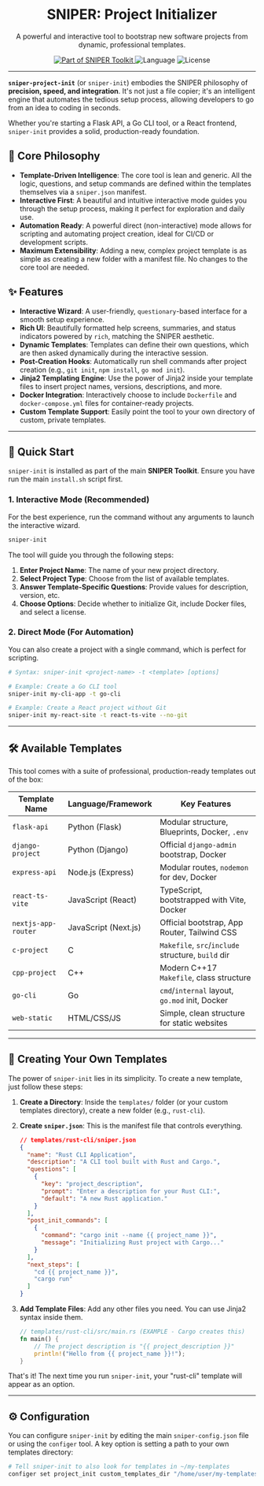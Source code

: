 <div align="center">

<h1 align="center">
  SNIPER: Project Initializer
</h1>

<p align="center">
  A powerful and interactive tool to bootstrap new software projects from dynamic, professional templates.
</p>

<p align="center">
  <a href="https://github.com/limearch/sniper">
    <img src="https://img.shields.io/badge/Part%20of-SNIPER%20Toolkit-magenta?style=for-the-badge" alt="Part of SNIPER Toolkit">
  </a>
  <img src="https://img.shields.io/badge/Language-Python-blue?style=for-the-badge" alt="Language">
  <img src="https://img.shields.io/badge/License-Apache%202.0-green?style=for-the-badge" alt="License">
</p>

</div>

---

**`sniper-project-init`** (or `sniper-init`) embodies the SNIPER philosophy of **precision, speed, and integration**. It's not just a file copier; it's an intelligent engine that automates the tedious setup process, allowing developers to go from an idea to coding in seconds.

Whether you're starting a Flask API, a Go CLI tool, or a React frontend, `sniper-init` provides a solid, production-ready foundation.

## 🎯 Core Philosophy

-   **Template-Driven Intelligence**: The core tool is lean and generic. All the logic, questions, and setup commands are defined within the templates themselves via a `sniper.json` manifest.
-   **Interactive First**: A beautiful and intuitive interactive mode guides you through the setup process, making it perfect for exploration and daily use.
-   **Automation Ready**: A powerful direct (non-interactive) mode allows for scripting and automating project creation, ideal for CI/CD or development scripts.
-   **Maximum Extensibility**: Adding a new, complex project template is as simple as creating a new folder with a manifest file. No changes to the core tool are needed.

## ✨ Features

-   **Interactive Wizard**: A user-friendly, `questionary`-based interface for a smooth setup experience.
-   **Rich UI**: Beautifully formatted help screens, summaries, and status indicators powered by `rich`, matching the SNIPER aesthetic.
-   **Dynamic Templates**: Templates can define their own questions, which are then asked dynamically during the interactive session.
-   **Post-Creation Hooks**: Automatically run shell commands after project creation (e.g., `git init`, `npm install`, `go mod init`).
-   **Jinja2 Templating Engine**: Use the power of Jinja2 inside your template files to insert project names, versions, descriptions, and more.
-   **Docker Integration**: Interactively choose to include `Dockerfile` and `docker-compose.yml` files for container-ready projects.
-   **Custom Template Support**: Easily point the tool to your own directory of custom, private templates.

---

## 🚀 Quick Start

`sniper-init` is installed as part of the main **SNIPER Toolkit**. Ensure you have run the main `install.sh` script first.

### 1. Interactive Mode (Recommended)

For the best experience, run the command without any arguments to launch the interactive wizard.

```bash
sniper-init
```

The tool will guide you through the following steps:
1.  **Enter Project Name**: The name of your new project directory.
2.  **Select Project Type**: Choose from the list of available templates.
3.  **Answer Template-Specific Questions**: Provide values for description, version, etc.
4.  **Choose Options**: Decide whether to initialize Git, include Docker files, and select a license.

### 2. Direct Mode (For Automation)

You can also create a project with a single command, which is perfect for scripting.

```bash
# Syntax: sniper-init <project-name> -t <template> [options]

# Example: Create a Go CLI tool
sniper-init my-cli-app -t go-cli

# Example: Create a React project without Git
sniper-init my-react-site -t react-ts-vite --no-git
```

---

## 🛠️ Available Templates

This tool comes with a suite of professional, production-ready templates out of the box:

| Template Name        | Language/Framework | Key Features                                    |
| -------------------- | ------------------ | ----------------------------------------------- |
| `flask-api`          | Python (Flask)     | Modular structure, Blueprints, Docker, `.env`   |
| `django-project`     | Python (Django)    | Official `django-admin` bootstrap, Docker       |
| `express-api`        | Node.js (Express)  | Modular routes, `nodemon` for dev, Docker       |
| `react-ts-vite`      | JavaScript (React) | TypeScript, bootstrapped with Vite, Docker      |
| `nextjs-app-router`  | JavaScript (Next.js)| Official bootstrap, App Router, Tailwind CSS  |
| `c-project`          | C                  | `Makefile`, `src`/`include` structure, `build` dir|
| `cpp-project`        | C++                | Modern C++17 `Makefile`, class structure        |
| `go-cli`             | Go                 | `cmd`/`internal` layout, `go.mod` init, Docker  |
| `web-static`         | HTML/CSS/JS        | Simple, clean structure for static websites     |

---

## 🔧 Creating Your Own Templates

The power of `sniper-init` lies in its simplicity. To create a new template, just follow these steps:

1.  **Create a Directory**: Inside the `templates/` folder (or your custom templates directory), create a new folder (e.g., `rust-cli`).

2.  **Create `sniper.json`**: This is the manifest file that controls everything.

    ```json
    // templates/rust-cli/sniper.json
    {
      "name": "Rust CLI Application",
      "description": "A CLI tool built with Rust and Cargo.",
      "questions": [
        {
          "key": "project_description",
          "prompt": "Enter a description for your Rust CLI:",
          "default": "A new Rust application."
        }
      ],
      "post_init_commands": [
        {
          "command": "cargo init --name {{ project_name }}",
          "message": "Initializing Rust project with Cargo..."
        }
      ],
      "next_steps": [
        "cd {{ project_name }}",
        "cargo run"
      ]
    }
    ```

3.  **Add Template Files**: Add any other files you need. You can use Jinja2 syntax inside them.

    ```rust
    // templates/rust-cli/src/main.rs (EXAMPLE - Cargo creates this)
    fn main() {
        // The project description is "{{ project_description }}"
        println!("Hello from {{ project_name }}!");
    }
    ```

That's it! The next time you run `sniper-init`, your "rust-cli" template will appear as an option.

---

## ⚙️ Configuration

You can configure `sniper-init` by editing the main `sniper-config.json` file or using the `configer` tool. A key option is setting a path to your own templates directory:

```bash
# Tell sniper-init to also look for templates in ~/my-templates
configer set project_init custom_templates_dir "/home/user/my-templates"
```
